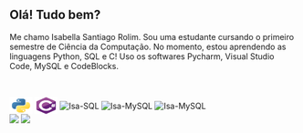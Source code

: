 ## Olá! Tudo bem?

Me chamo Isabella Santiago Rolim.
Sou uma estudante cursando o primeiro semestre de Ciência da Computação. No momento, estou aprendendo as linguagens Python, SQL e C!
Uso os softwares Pycharm, Visual Studio Code, MySQL e CodeBlocks.
##
<div style="display: inline_block"><br>
  <img align="center" alt="Isa-Python" height="30" width="40" src="https://raw.githubusercontent.com/devicons/devicon/master/icons/python/python-original.svg">
  <img align="center" alt="Isa-Csharp" height="30" width="40" src="https://raw.githubusercontent.com/devicons/devicon/master/icons/csharp/csharp-original.svg">
  <img align="center" alt="Isa-SQL" height="30" width="40" src="https://cdn.jsdelivr.net/gh/devicons/devicon@latest/icons/azuresqldatabase/azuresqldatabase-original.svg">
  <img align="center" alt="Isa-MySQL" height="30" width="40" src="https://cdn.jsdelivr.net/gh/devicons/devicon@latest/icons/mysql/mysql-original.svg">
    <img align="center" alt="Isa-MySQL" height="30" width="40" src="https://cdn.jsdelivr.net/gh/devicons/devicon@latest/icons/vscode/vscode-original.svg" />
<div></div>
  
<div></div>
  <a href = "mailto:isabellasantiagorolim@gmail.com"><img src="https://img.shields.io/badge/-Gmail-%23333?style=for-the-badge&logo=gmail&logoColor=white" target="_blank"></a>
  <a href="https://www.linkedin.com/in/isabella-santiago-rolim" target="_blank"><img src="https://img.shields.io/badge/-LinkedIn-%230077B5?style=for-the-badge&logo=linkedin&logoColor=white" target="_blank"></a> 
  
</div>
